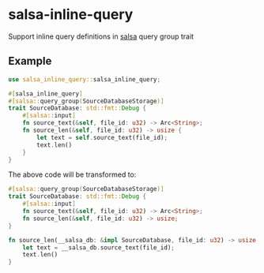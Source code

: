 # salsa-inline-query
Support inline query definitions in [salsa](https://github.com/salsa-rs/salsa) query group trait

## Example
```rust
use salsa_inline_query::salsa_inline_query;

#[salsa_inline_query]
#[salsa::query_group(SourceDatabaseStorage)]
trait SourceDatabase: std::fmt::Debug {
    #[salsa::input]
    fn source_text(&self, file_id: u32) -> Arc<String>;
    fn source_len(&self, file_id: u32) -> usize {
        let text = self.source_text(file_id);
        text.len()
    }
}
```

The above code will be transformed to:

```rust
#[salsa::query_group(SourceDatabaseStorage)]
trait SourceDatabase: std::fmt::Debug {
    #[salsa::input]
    fn source_text(&self, file_id: u32) -> Arc<String>;
    fn source_len(&self, file_id: u32) -> usize;
}

fn source_len(__salsa_db: &impl SourceDatabase, file_id: u32) -> usize {
    let text = __salsa_db.source_text(file_id);
    text.len()
}
```
